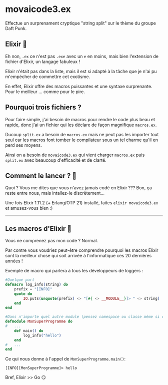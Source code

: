 # movaicode3.ex 
Effectue un surprenament cryptique "string split" sur le thème du groupe Daft Punk.

## Elixir 🧪
Eh non, `.ex` ce n'est pas `.exe` avec un `e` en moins, mais bien l'extension de fichier d'Elixir, un langage fabuleux !

Elixir n'était pas dans la liste, mais il est si adapté à la tâche que je n'ai pu m'empécher de commettre cet exotisme.

En effet, Elixir offre des macros puissantes et une syntaxe surprenante. Pour le meilleur ... comme pour le pire.

## Pourquoi trois fichiers ?
Pour faire simple, j'ai besoin de macros pour rendre le code plus beau et rapide, donc j'ai un fichier qui les déclare de façon magnifique `macros.ex`.

Ducoup `split.ex` a besoin de `macros.ex` mais ne peut pas les importer tout seul car les macros font tomber le compilateur sous un tel charme qu'il en perd ses moyens.

Ainsi on a besoin de `movaicode3.ex` qui vient charger `macros.ex` puis `split.ex` avec beaucoup d'efficacité et de clarté.

## Comment le lancer ? 🥼
Quoi ? Vous me dites que vous n'avez jamais codé en Elixir ???
Bon, ça reste entre nous, mais intallez-le discrètement...

Une fois Elixir 1.11.2 (+ Erlang/OTP 21) installé, faites `elixir movaicode3.ex` et amusez-vous bien :)

-----
## Les macros d'Elixir 🧩
Vous ne comprenez pas mon code ? Normal. 

Par contre vous voudriez peut-être comprendre pourquoi les macros Elixir sont la meilleur chose qui soit arrivée à l'informatique ces 20 dernières années !

Exemple de macro qui parlera à tous les développeurs de loggers :
```elixir
#Quelque part
defmacro log_info(string) do
    prefix = "[INFO]" 
    quote do
        IO.puts(unquote(prefix) <> "[#{ <> __MODULE__}]> " <> string)
    end
end
```

```elixir
#Dans n'importe quel autre module (pensez namespace ou classe même si c'est pas du tout pareil)
defmodule MonSuperProgramme do
#   ...
    def main() do
        log_info("hello")
    end
#   ...
end
```

Ce qui nous donne à l'appel de `MonSuperProgramme.main()`:
```
[INFO][MonSuperProgramme]> hello
```
Bref, Elixir >> Go 😏